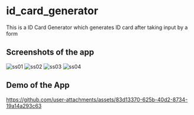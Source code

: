 # id_card_generator

This is a ID Card Generator which generates ID card after taking input by a form

## Screenshots of the app
![ss01](https://github.com/user-attachments/assets/026ff730-8e02-4350-a879-e32301c5e955) ![ss02](https://github.com/user-attachments/assets/5517c47a-2fe0-40b9-b1e6-92eb80b238d4) ![ss03](https://github.com/user-attachments/assets/8bc912d9-ccf0-4a95-83ff-3c7520a2399a) ![ss04](https://github.com/user-attachments/assets/974e5fbe-2f52-4cf8-9474-2fa2cb264274)

## Demo of the App
https://github.com/user-attachments/assets/83d13370-625b-40d2-8734-19a14a293c63






